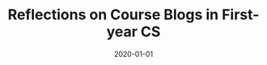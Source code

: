 ---
title: "Reflections on Course Blogs in First-year CS"
collection: publications
permalink: /publication/2020-Reflections-on-Course-Blogs-in-First-year-CS
excerpt: 
date: 2020-01-01
venue: 'Proceedings of the 32nd IEEE International Conference on Software Engineering Education & Training CSEE&T'
citation: ' Alicia Grubb, "Reflections on Course Blogs in First-year CS." Proceedings of the 32nd IEEE International Conference on Software Engineering Education & Training CSEE&T, 2020.'
---